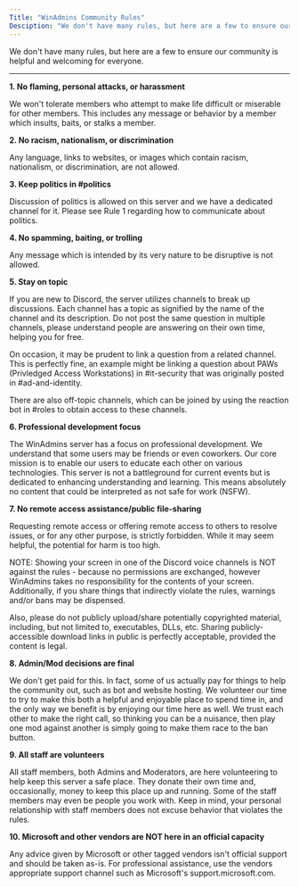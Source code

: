 ```yaml
---
Title: "WinAdmins Community Rules"
Desciption: "We don't have many rules, but here are a few to ensure our community is helpful and welcoming for everyone."
---
```


We don't have many rules, but here are a few to ensure our community is helpful and welcoming for everyone.

---

**1. No flaming, personal attacks, or harassment**

   We won't tolerate members who attempt to make life difficult or miserable for other members. This includes any message or behavior by a member which insults, baits, or stalks a member.

**2. No racism, nationalism, or discrimination**

   Any language, links to websites, or images which contain racism, nationalism, or discrimination, are not allowed.

**3. Keep politics in #politics**

   Discussion of politics is allowed on this server and we have a dedicated channel for it. Please see Rule 1 regarding how to communicate about politics.

**4. No spamming, baiting, or trolling**

   Any message which is intended by its very nature to be disruptive is not allowed.

**5. Stay on topic**

   If you are new to Discord, the server utilizes channels to break up discussions. Each channel has a topic as signified by the name of the channel and its description. Do not post the same question in multiple channels, please understand people are answering on their own time, helping you for free. 
   
   On occasion, it may be prudent to link a question from a related channel. This is perfectly fine, an example might be linking a question about PAWs (Privledged Access Workstations) in #it-security that was originally posted in #ad-and-identity. 
   
   There are also off-topic channels, which can be joined by using the reaction bot in #roles to obtain access to these channels.

**6. Professional development focus**

   The WinAdmins server has a focus on professional development. We understand that some users may be friends or even coworkers. Our core mission is to enable our users to educate each other on various technologies. This server is not a battleground for current events but is dedicated to enhancing understanding and learning. This means absolutely no content that could be interpreted as not safe for work (NSFW).

**7. No remote access assistance/public file-sharing**

   Requesting remote access or offering remote access to others to resolve issues, or for any other purpose, is strictly forbidden. While it may seem helpful, the potential for harm is too high. 
   
   NOTE: Showing your screen in one of the Discord voice channels is NOT against the rules - because no permissions are exchanged, however WinAdmins takes no responsibility for the contents of your screen. Additionally, if you share things that indirectly violate the rules, warnings and/or bans may be dispensed. 
   
   Also, please do not publicly upload/share potentially copyrighted material, including, but not limited to, executables, DLLs, etc. Sharing publicly-accessible download links in public is perfectly acceptable, provided the content is legal.

**8. Admin/Mod decisions are final**

   We don't get paid for this. In fact, some of us actually pay for things to help the community out, such as bot and website hosting. We volunteer our time to try to make this both a helpful and enjoyable place to spend time in, and the only way we benefit is by enjoying our time here as well. We trust each other to make the right call, so thinking you can be a nuisance, then play one mod against another is simply going to make them race to the ban button.

**9. All staff are volunteers**

   All staff members, both Admins and Moderators, are here volunteering to help keep this server a safe place. They donate their own time and, occasionally, money to keep this place up and running. Some of the staff members may even be people you work with. Keep in mind, your personal relationship with staff members does not excuse behavior that violates the rules.

**10. Microsoft and other vendors are NOT here in an official capacity**

   Any advice given by Microsoft or other tagged vendors isn't official support and should be taken as-is. For professional assistance, use the vendors appropriate support channel such as Microsoft's support.microsoft.com.


